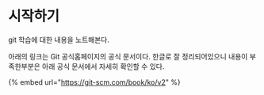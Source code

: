 # 시작하기

git 학습에 대한 내용을 노트해본다.



아래의 링크는 Git 공식홈페이지의 공식 문서이다. 한글로 잘 정리되어있으니 내용이 부족한부분은 아래 공식 문서에서 자세히 확인할 수 있다.

{% embed url="https://git-scm.com/book/ko/v2" %}

